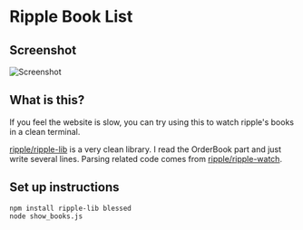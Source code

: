 Ripple Book List
================

## Screenshot

![Screenshot](https://raw.github.com/Jeswang/Ripple-Book-List/master/screenshot.png)

## What is this?

If you feel the website is slow, you can try using this to watch ripple's books in a clean terminal. 

[ripple/ripple-lib](https://github.com/ripple/ripple-lib) is a very clean library. I read the OrderBook part and just write several lines. Parsing related code comes from [ripple/ripple-watch](https://github.com/ripple/ripple-watch).

## Set up instructions

    npm install ripple-lib blessed
    node show_books.js

    

